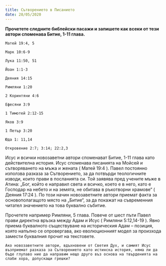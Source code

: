 ```yaml
---
title: Сътворението в Писанието
date: 28/05/2020
---
```


**Прочетете следните библейски пасажи и запишете как всеки от тези автори споменава Битие, 1-11 глава.**

`Матей 19:4, 5`

`Марк 10:6-9`

`Лука 11:50, 51`

`Йоан 1:1-3`

`Деяния 14:15`

`Римляни 1:20`

`2 Коринтяни 4:6`

`Ефесяни 3:9`

`1 Тимотей 2:12-15`

`Яков 3:9`

`1 Петър 3:20`

`Юда 1: 11,14`

`Откровение 2:7; 3:14; 22:2,3`

Исус и всички новозаветни автори споменават Битие, 1-11 глава като действителна история. Исус споменава писанията на Мойсей и сътворяването на мъжа и жената ( Матей 19:4 ). Павел постоянно използва разказа за Сътворението, за да потвърди теологичните изводи, които прави в посланията си. Той заявява пред учените мъже в Атина: „Бог, който е направил света и всичко, което е в него, като е Господар на небето и на земята, не обитава в ръкотворни храмове“ ( Деяния 17:24 ). По този начин новозаветните автори приемат факта за основополагащото място на „Битие“, за да покажат на съвременния читател значението на това буквално събитие.

Прочетете например Римляни, 5 глава. Повече от шест пъти Павел прави директна връзка между Адам и Исус ( Римляни 5:12,14-19 ). Явно приема буквалното съществуване на историческия Адам – позиция, която напълно се опровергава, ако еволюционният модел за произхода замести буквалния прочит на текстовете.

`Ако новозаветните автори, вдъхновени от Светия Дух, и самият Исус възприемат разказа за Сътворението като истинска история, няма ли да бъде глупаво ние да направим нещо друго въз основа на твърденията на слаби хора, допускащи грешки?`
